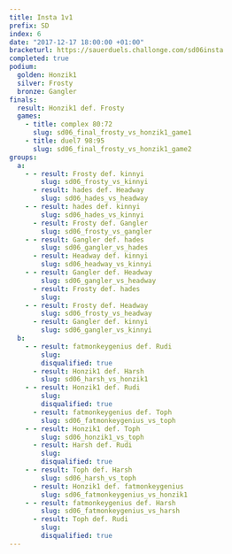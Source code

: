 ```yaml
---
title: Insta 1v1
prefix: SD
index: 6
date: "2017-12-17 18:00:00 +01:00"
bracketurl: https://sauerduels.challonge.com/sd06insta
completed: true
podium:
  golden: Honzik1
  silver: Frosty
  bronze: Gangler
finals:
  result: Honzik1 def. Frosty
  games:
    - title: complex 80:72
      slug: sd06_final_frosty_vs_honzik1_game1
    - title: duel7 98:95
      slug: sd06_final_frosty_vs_honzik1_game2
groups:
  a:
    - - result: Frosty def. kinnyi
        slug: sd06_frosty_vs_kinnyi
      - result: hades def. Headway
        slug: sd06_hades_vs_headway
    - - result: hades def. kinnyi
        slug: sd06_hades_vs_kinnyi
      - result: Frosty def. Gangler
        slug: sd06_frosty_vs_gangler
    - - result: Gangler def. hades
        slug: sd06_gangler_vs_hades
      - result: Headway def. kinnyi
        slug: sd06_headway_vs_kinnyi
    - - result: Gangler def. Headway
        slug: sd06_gangler_vs_headway
      - result: Frosty def. hades
        slug:
    - - result: Frosty def. Headway
        slug: sd06_frosty_vs_headway
      - result: Gangler def. kinnyi
        slug: sd06_gangler_vs_kinnyi
  b:
    - - result: fatmonkeygenius def. Rudi
        slug:
        disqualified: true
      - result: Honzik1 def. Harsh
        slug: sd06_harsh_vs_honzik1
    - - result: Honzik1 def. Rudi
        slug:
        disqualified: true
      - result: fatmonkeygenius def. Toph
        slug: sd06_fatmonkeygenius_vs_toph
    - - result: Honzik1 def. Toph
        slug: sd06_honzik1_vs_toph
      - result: Harsh def. Rudi
        slug:
        disqualified: true
    - - result: Toph def. Harsh
        slug: sd06_harsh_vs_toph
      - result: Honzik1 def. fatmonkeygenius
        slug: sd06_fatmonkeygenius_vs_honzik1
    - - result: fatmonkeygenius def. Harsh
        slug: sd06_fatmonkeygenius_vs_harsh
      - result: Toph def. Rudi
        slug:
        disqualified: true
---
```

